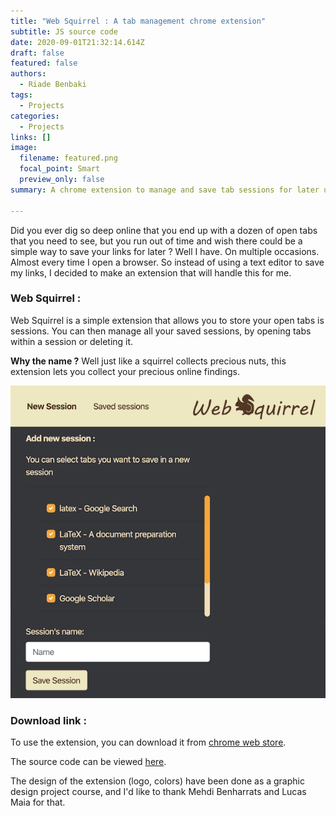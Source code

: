```yaml
---
title: "Web Squirrel : A tab management chrome extension"
subtitle: JS source code
date: 2020-09-01T21:32:14.614Z
draft: false
featured: false
authors:
  - Riade Benbaki
tags:
  - Projects
categories:
  - Projects
links: []
image:
  filename: featured.png
  focal_point: Smart
  preview_only: false
summary: A chrome extension to manage and save tab sessions for later use.

---
```



Did you ever dig so deep online that you end up with a dozen of open tabs that you need to see, but you run out of time and wish there could be a simple way to save your links for later ? Well I have. On multiple occasions. Almost every time I open a browser. So instead of using a text editor to save my links, I decided to make an extension that will handle this for me. 

### Web Squirrel :

Web Squirrel is a simple extension that allows you to store your open tabs is sessions. You can then manage all your saved sessions, by opening tabs within a session or deleting it.

**Why the name ?** Well just like a squirrel collects precious nuts, this extension lets you collect your precious online findings. 

![](ws_add.png "New session interface - Web Squirrel extension")




### Download link :

To use the extension, you can download it from [chrome web store](https://chrome.google.com/webstore/detail/web-squirrel-session-mana/mnilmdpojbgbkgjpajpeeifgjmccoopf).

The source code can be viewed [here](https://github.com/riadeb/Web-Squirrel).

The design of the extension (logo, colors) have been done as a graphic design project course, and I'd like to thank Mehdi Benharrats and Lucas Maia for that.
